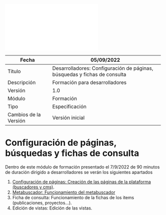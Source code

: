 ![](../Docs/media/HerculesMA/edit/main/Docs/configuracion-de-paginas.md)

| Fecha                 | 05/09/2022                                |
| --------------------- | ---------------------------------------- |
| Título                | Desarrolladores: Configuración de páginas, búsquedas y fichas de consulta|
| Descripción           | Formación para desarrolladores |
| Versión               | 1.0                                      |
| Módulo                | Formación                            |
| Tipo                  | Especificación                           |
| Cambios de la Versión | Versión inicial                          |

# Configuración de páginas, búsquedas y fichas de consulta

Dentro de este módulo  de formación presentado el 7/9/2022 de 90 minutos de duración dirigido a desarrolladores se verán los siguientes apartados

 1. [Configuración de páginas: Creación de las páginas de la plataforma (buscadores y cms)]([../../../../HerculesMA](https://github.com/HerculesCRUE/HerculesMA)/blob/main/Docs/configuracion-de-paginas.md).
 2. [Metabuscador: Funcionamiento del metabuscador](https://github.com/HerculesCRUE/HerculesMA/blob/main/Docs/metabuscador.md)
 3. Ficha de consulta: Funcionamiento de la fichas de los items (publicaciones, proyectos...).
 4. Edición de vistas: Edición de las vistas.
